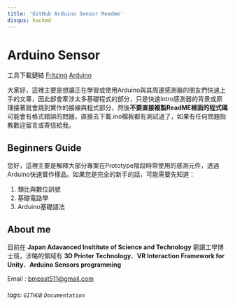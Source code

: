 ```yaml
---
title: 'GitHub Arduino Sensor Readme'
disqus: hackmd
---
```


Arduino Sensor
===
工具下載鏈結
[Fritzing](https://fritzing.org/download/)
[Arduino](https://www.arduino.cc/)

大家好，這裡主要是想讓正在學習或使用Arduino與其周邊感測器的朋友們快速上手的文章，因此部會牽涉太多基礎程式的部分，只是快速Intro感測器的背景或原理接著就會跳到實作的接線與程式部分，然後**不要直接複製ReadME裡面的程式碼**可能會有格式錯誤的問題，直接去下載.ino檔我都有測試過了，如果有任何問題指教歡迎留言或寄信給我。

## Beginners Guide
您好，這裡主要是解釋大部分專案在Prototype階段時常使用的感測元件，透過Arduino快速實作樣品。如果您是完全的新手的話，可能需要先知道：
1. 類比與數位訊號
2. 基礎電路學
3. Arduino基礎語法

## About me    
目前在 **Japan Adavanced Insititute of Science and Technology** 窮讀工學博士班，涉略的領域有 **3D Printer Technology**、**VR Interaction Framework for Unity**、**Arduino Sensors programming**    

Email : bmpsst511@gmail.com


###### tags: `GITHUB` `Documentation`
